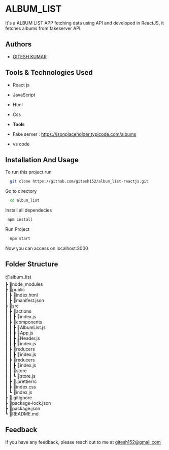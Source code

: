 # ALBUM_LIST

It's a ALBUM LIST APP fetching data using API and developed in ReactJS, it fetches albums from fakeserver API.

## Authors

- [GITESH KUMAR](https://github.com/gitesh152)

## Tools & Technologies Used

- React js
- JavaScript
- Html
- Css

- **Tools**
- Fake server : https://jsonplaceholder.typicode.com/albums
- vs code

## Installation And Usage

To run this project run

```bash
  git clone https://github.com/gitesh152/album_list-reactjs.git
```

Go to directory

```bash
  cd album_list
```

Install all dependecies

```bash
 npm install
```

Run Project

```bash
  npm start
```

Now you can access on localhost:3000

## Folder Structure

📦album_list  
┣ 📂node_modules  
┣ 📂public  
┃ ┣ 📜index.html  
┃ ┣ 📜manifest.json  
┣ 📂src  
┃ ┣ 📂actions  
┃ ┃ ┣ 📜index.js  
┃ ┣ 📂components  
┃ ┃ ┣ 📜AlbumList.js  
┃ ┃ ┣ 📜App.js  
┃ ┃ ┣ 📜Header.js  
┃ ┃ ┣ 📜index.js  
┃ ┣ 📂reducers  
┃ ┃ ┣ 📜index.js  
┃ ┣ 📂reducers  
┃ ┃ ┣ 📜index.js  
┃ ┃ 📂store  
┃ ┃ ┗ 📜store.js  
┃ ┣ 📜.prettierrc  
┃ ┣ 📜index.css  
┃ ┗ 📜index.js  
┣ 📜.gitignore  
┣ 📜package-lock.json  
┣ 📜package.json  
┗ 📜README.md

## Feedback

If you have any feedback, please reach out to me at gitesh152@gmail.com
